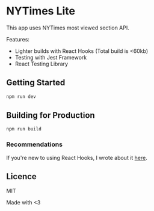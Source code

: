 # NYTimes Lite

This app uses NYTimes most viewed section API.

Features:

- Lighter builds with React Hooks (Total build is <60kb)
- Testing with Jest Framework
- React Testing Library

## Getting Started

```sh
npm run dev
```

## Building for Production

```sh
npm run build
```

### Recommendations

If you're new to using React Hooks, I wrote about it [here](https://medium.com/@jefferie.halo/lets-try-fishing-with-react-hooks-shall-we-1b4402eeb2c0).

## Licence

MIT


Made with <3